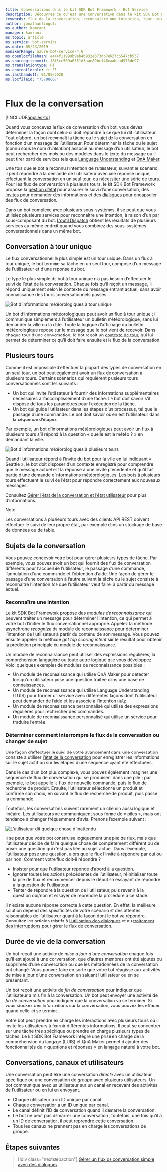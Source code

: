 ```yaml
---
title: Conversations dans le kit SDK Bot Framework - Bot Service
description: Découvrez ce qu’est une conversation dans le kit SDK Bot Framework.
keywords: flux de la conversation, reconnaître une intention, tour unique, plusieurs tours, conversation de bot
author: jonathanfingold
ms.author: kamrani
manager: kamrani
ms.topic: article
ms.service: bot-service
ms.date: 05/23/2019
monikerRange: azure-bot-service-4.0
ms.openlocfilehash: e4c4f11999b9ab4b932e373db7eb27c6547cb537
ms.sourcegitcommit: f8b5cc509a6351d3aae89bc146eaabead973de97
ms.translationtype: HT
ms.contentlocale: fr-FR
ms.lasthandoff: 01/09/2020
ms.locfileid: "75798667"
---
```

# <a name="conversation-flow"></a>Flux de la conversation
[!INCLUDE[applies-to](../includes/applies-to.md)]

Quand vous concevez le flux de conversation d’un bot, vous devez déterminer la façon dont celui-ci doit répondre à ce que lui dit l’utilisateur. Tout d’abord, un bot reconnaît la tâche ou le sujet de la conversation en fonction d’un message de l’utilisateur. Pour déterminer la tâche ou le sujet (connu sous le nom *d’intention*) associé au message d’un utilisateur, le bot peut rechercher des mots ou des modèles dans le texte du message ou il peut tirer parti de services tels que [Language Understanding](bot-builder-concept-luis.md) et [QnA Maker](https://docs.microsoft.com/azure/cognitive-services/qnamaker/overview/overview).

Une fois que le bot a reconnu l’intention de l’utilisateur, suivant le scénario, il peut répondre à la demande de l’utilisateur avec une réponse unique, effectuant la conversation en un seul tour, ou nécessiter une série de tours. Pour les flux de conversation à plusieurs tours, le kit SDK Bot Framework propose la [gestion d’état](./bot-builder-howto-v4-state.md) pour assurer le suivi d’une conversation, des [invites](bot-builder-prompts.md) pour demander des informations et des [dialogues](bot-builder-dialog-manage-conversation-flow.md) pour encapsuler des flux de conversation.

Dans un bot complexe avec plusieurs sous-systèmes, il se peut que vous utilisiez plusieurs services pour reconnaître une intention, à raison d’un par sous-composant du bot. [L’outil Dispatch](bot-builder-tutorial-dispatch.md) obtient les résultats de plusieurs services au même endroit quand vous combinez des sous-systèmes conversationnels dans un même bot.

<!-- 
A conversation identifies a series of activities sent between a bot and a user on a specific channel and represents an interaction between one or more bots and either a _direct_ conversation with a specific user or a _group_ conversation with multiple users.
A bot communicates with a user on a channel by receiving activities from, and sending activities to the user.

- Each user has an ID that is unique per channel.
- Each conversation has an ID that is unique per channel.
- The channel sets the conversation ID when it starts the conversation.
- The bot cannot start a conversation; however, once it has a conversation ID, it can resume that conversation.
- Not all channels support group conversations.
-->

## <a name="single-turn-conversation"></a>Conversation à tour unique

Le flux conversationnel le plus simple est un tour unique. Dans un flux à tour unique, le bot termine sa tâche en un seul tour, composé d’un message de l’utilisateur et d’une réponse du bot.

<!-- The following isn't always true, it's a generalization -->

Le type le plus simple de bot à tour unique n’a pas besoin d’effectuer le suivi de l’état de la conversation. Chaque fois qu’il reçoit un message, il répond uniquement selon le contexte du message entrant actuel, sans avoir connaissance des tours conversationnels passés.

![Bot d’informations météorologiques à tour unique](./media/concept-conversation/weather-single-turn.png)

Un bot d’informations météorologiques peut avoir un flux à tour unique ; il communique simplement à l’utilisateur un bulletin météorologique, sans lui demander la ville ou la date. Toute la logique d’affichage du bulletin météorologique repose sur le message que le bot vient de recevoir. Dans chaque tour d’une conversation, le bot reçoit un [contexte de tour](bot-builder-concept-activity-processing.md#turn-context), qui lui permet de déterminer ce qu’il doit faire ensuite et le flux de la conversation.

## <a name="multiple-turns"></a>Plusieurs tours

Comme il est impossible d’effectuer la plupart des types de conversation en un seul tour, un bot peut également avoir un flux de conversation à plusieurs tours. Certains scénarios qui requièrent plusieurs tours conversationnels sont les suivants :

* Un bot qui invite l’utilisateur à fournir des informations supplémentaires nécessaires à l’accomplissement d’une tâche. Le bot doit savoir s’il dispose de tous les paramètres pour l’exécution de la tâche.
* Un bot qui guide l’utilisateur dans les étapes d’un processus, tel que le passage d’une commande. Le bot doit savoir où en est l’utilisateur dans la séquence d’étapes.

Par exemple, un bot d’informations météorologiques peut avoir un flux à plusieurs tours s’il répond à la question « quelle est la météo ? » en demandant la ville.

![Bot d’informations météorologiques à plusieurs tours](./media/concept-conversation/weather-multi-turn.png)

Quand l’utilisateur répond à l’invite du bot pour la ville en lui indiquant « Seattle », le bot doit disposer d’un contexte enregistré pour comprendre que le message actuel est la réponse à une invite précédente et qu’il fait partie d’une demande d’informations météorologiques. Les bots à plusieurs tours effectuent le suivi de l’état pour répondre correctement aux nouveaux messages.

Consultez [Gérer l’état de la conversation et l’état utilisateur](bot-builder-howto-v4-state.md) pour plus d’informations.

> [!NOTE]
> Les conversations à plusieurs tours avec des clients API REST doivent effectuer le suivi de leur propre état, par exemple dans un stockage de base de données ou de table.

## <a name="conversation-topics"></a>Sujets de la conversation

Vous pouvez concevoir votre bot pour gérer plusieurs types de tâche. Par exemple, vous pouvez avoir un bot qui fournit des flux de conversation différents pour l’accueil de l’utilisateur, le passage d’une commande, l’annulation d’une commande et l’obtention d’aide. Une façon de gérer le passage d’une conversation à l’autre suivant la tâche ou le sujet consiste à reconnaître l’intention (ce que l’utilisateur veut faire) à partir du message actuel.

### <a name="recognize-intent"></a>Reconnaître une intention

Le kit SDK Bot Framework propose des _modules de reconnaissance_ qui peuvent traiter un message pour déterminer l’intention, ce qui permet à votre bot d’initier le flux conversationnel approprié. Appelez la méthode asynchrone _recognize_ du module de reconnaissance pour déterminer l’intention de l’utilisateur à partir du contenu de son message. Vous pouvez ensuite appeler la méthode _get top scoring intent_ sur le résultat pour obtenir la prédiction principale du module de reconnaissance.

Un module de reconnaissance peut utiliser des expressions régulières, la compréhension langagière ou toute autre logique que vous développez. Voici quelques exemples de modules de reconnaissance possibles :

* Un module de reconnaissance qui utilise QnA Maker pour détecter lorsqu’un utilisateur pose une question traitée dans une base de connaissances.
* Un module de reconnaissance qui utilise Language Understanding (LUIS) pour former un service avec différentes façons dont l’utilisateur peut demander de l’aide et les associe à l’intention `Help`.
* Un module de reconnaissance personnalisé qui utilise des expressions régulières pour rechercher des commandes.
* Un module de reconnaissance personnalisé qui utilise un service pour traduire l’entrée.

### <a name="consider-how-to-interrupt-conversation-flow-or-change-topics"></a>Déterminer comment interrompre le flux de la conversation ou changer de sujet

Une façon d’effectuer le suivi de votre avancement dans une conversation consiste à utiliser [l’état de la conversation](bot-builder-howto-v4-state.md) pour enregistrer les informations sur le sujet actif ou sur les étapes d’une séquence ayant été effectuées.

Dans le cas d’un bot plus complexe, vous pouvez également imaginer une séquence de flux de conversation qui se produisent dans une pile ; par exemple, le bot appelle le flux de nouvelle commande, puis le flux de recherche de produit. Ensuite, l’utilisateur sélectionne un produit et confirme son choix, en suivant le flux de recherche de produit, puis passe la commande.

Toutefois, les conversations suivent rarement un chemin aussi logique et linéaire. Les utilisateurs ne communiquent sous forme de « piles », mais ont tendance à changer fréquemment d’avis. Prenons l’exemple suivant :

![L’utilisateur dit quelque chose d’inattendu](./media/concept-conversation/interruption.png)

Il se peut que votre bot construise logiquement une pile de flux, mais que l’utilisateur décide de faire quelque chose de complètement différent ou de poser une question qui n’est pas liée au sujet actuel. Dans l’exemple, l’utilisateur pose une question, alors que le flux l’invite à répondre par oui ou par non. Comment votre flux doit-il répondre ?

* Insister pour que l’utilisateur réponde d’abord à la question.
* Ignorer toutes les actions précédentes de l’utilisateur, réinitialiser toute la pile de flux et recommencer depuis le début en essayant de répondre à la question de l’utilisateur.
* Tenter de répondre à la question de l’utilisateur, puis revenir à la question oui/non et essayer de reprendre la procédure à ce stade.

Il n’existe aucune réponse correcte à cette question. En effet, la meilleure solution dépend des spécificités de votre scénario et des attentes raisonnables de l’utilisateur quant à la façon dont le bot va répondre. Consultez les articles relatifs à [l’utilisation des dialogues](bot-builder-dialog-manage-conversation-flow.md) et au [traitement des interruptions](bot-builder-howto-handle-user-interrupt.md) pour gérer le flux de conversation.

## <a name="conversation-lifetime"></a>Durée de vie de la conversation

<!-- Note: these activities are dependent on whether the channel actually sends them. Also, we should add links -->
Un bot reçoit une activité de _mise à jour d’une conversation_ chaque fois qu’il est ajouté à une conversation, que d’autres membres ont été ajoutés ou supprimés d’une conversation ou que les métadonnées de la conversation ont changé.
Vous pouvez faire en sorte que votre bot réagisse aux activités de mise à jour d’une conversation en saluant l’utilisateur ou en se présentant.

Un bot reçoit une activité de _fin de conversation_ pour indiquer que l’utilisateur a mis fin à la conversation. Un bot peut envoyer une activité de _fin de conversation_ pour indiquer que la conversation va se terminer.
Si vous stockez des informations sur la conversation, vous pouvez les effacer quand celle-ci se termine.

<!--  Types of conversations -->

Votre bot peut prendre en charge les interactions avec plusieurs tours où il invite les utilisateurs à fournir différentes informations. Il peut se concentrer sur une tâche très spécifique ou prendre en charge plusieurs types de tâches.
Le kit SDK Bot Framework intègre une prise en charge de la compréhension du langage (LUIS) et QnA Maker permet d’ajouter des fonctionnalités de « questions et réponses » en langage naturel à votre bot.

## <a name="conversations-channels-and-users"></a>Conversations, canaux et utilisateurs

Une conversation peut être une conversation _directe_ avec un utilisateur spécifique ou une conversation de _groupe_ avec plusieurs utilisateurs.
Un bot communique avec un utilisateur sur un canal en recevant des activités de l’utilisateur ou en lui en envoyant.

* Chaque utilisateur a un ID unique par canal.
* Chaque conversation a un ID unique par canal.
* Le canal définit l’ID de conversation quand il démarre la conversation.
* Le bot ne peut pas démarrer une conversation ; toutefois, une fois qu’il a un ID de conversation, il peut reprendre cette conversation.
* Tous les canaux ne prennent pas en charge les conversations de groupe.

## <a name="next-steps"></a>Étapes suivantes

> [!div class="nextstepaction"]
> [Gérer un flux de conversation simple avec des dialogues](bot-builder-dialog-manage-conversation-flow.md)

<!-- In addition, your bot can send activities back to the user, either _proactively_, in response to internal logic, or _reactively_, in response to an activity from the user or channel.-->
<!--TODO: Link to messaging how tos.-->
